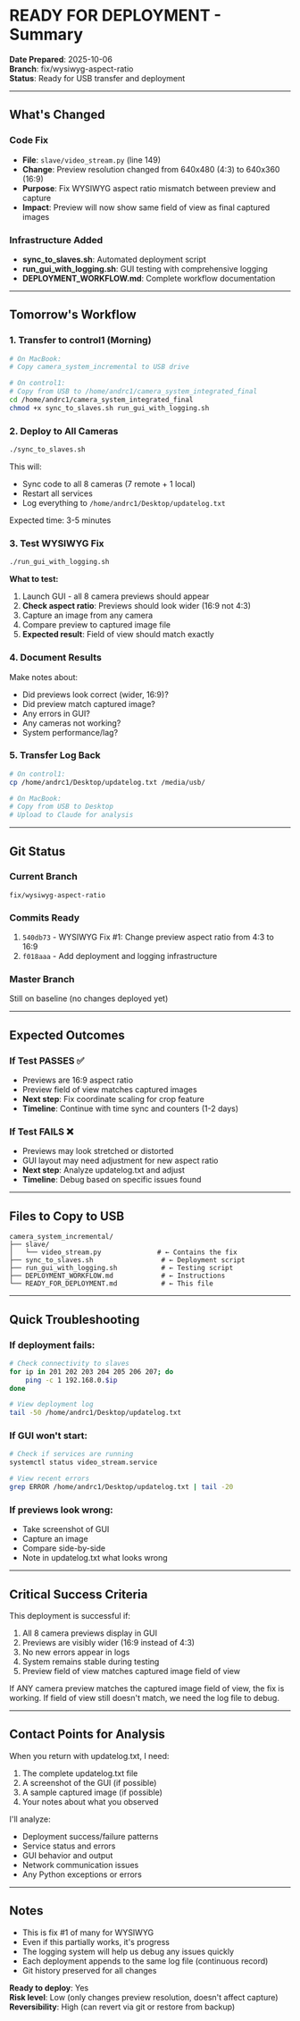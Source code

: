 # READY FOR DEPLOYMENT - Summary

**Date Prepared**: 2025-10-06  
**Branch**: fix/wysiwyg-aspect-ratio  
**Status**: Ready for USB transfer and deployment

---

## What's Changed

### Code Fix
- **File**: `slave/video_stream.py` (line 149)
- **Change**: Preview resolution changed from 640x480 (4:3) to 640x360 (16:9)
- **Purpose**: Fix WYSIWYG aspect ratio mismatch between preview and capture
- **Impact**: Preview will now show same field of view as final captured images

### Infrastructure Added
- **sync_to_slaves.sh**: Automated deployment script
- **run_gui_with_logging.sh**: GUI testing with comprehensive logging
- **DEPLOYMENT_WORKFLOW.md**: Complete workflow documentation

---

## Tomorrow's Workflow

### 1. Transfer to control1 (Morning)
```bash
# On MacBook:
# Copy camera_system_incremental to USB drive

# On control1:
# Copy from USB to /home/andrc1/camera_system_integrated_final
cd /home/andrc1/camera_system_integrated_final
chmod +x sync_to_slaves.sh run_gui_with_logging.sh
```

### 2. Deploy to All Cameras
```bash
./sync_to_slaves.sh
```
This will:
- Sync code to all 8 cameras (7 remote + 1 local)
- Restart all services
- Log everything to `/home/andrc1/Desktop/updatelog.txt`

Expected time: 3-5 minutes

### 3. Test WYSIWYG Fix
```bash
./run_gui_with_logging.sh
```

**What to test:**
1. Launch GUI - all 8 camera previews should appear
2. **Check aspect ratio**: Previews should look wider (16:9 not 4:3)
3. Capture an image from any camera
4. Compare preview to captured image file
5. **Expected result**: Field of view should match exactly

### 4. Document Results
Make notes about:
- Did previews look correct (wider, 16:9)?
- Did preview match captured image?
- Any errors in GUI?
- Any cameras not working?
- System performance/lag?

### 5. Transfer Log Back
```bash
# On control1:
cp /home/andrc1/Desktop/updatelog.txt /media/usb/

# On MacBook:
# Copy from USB to Desktop
# Upload to Claude for analysis
```

---

## Git Status

### Current Branch
```
fix/wysiwyg-aspect-ratio
```

### Commits Ready
1. `540db73` - WYSIWYG Fix #1: Change preview aspect ratio from 4:3 to 16:9
2. `f018aaa` - Add deployment and logging infrastructure

### Master Branch
Still on baseline (no changes deployed yet)

---

## Expected Outcomes

### If Test PASSES ✅
- Previews are 16:9 aspect ratio
- Preview field of view matches captured images
- **Next step**: Fix coordinate scaling for crop feature
- **Timeline**: Continue with time sync and counters (1-2 days)

### If Test FAILS ❌
- Previews may look stretched or distorted
- GUI layout may need adjustment for new aspect ratio
- **Next step**: Analyze updatelog.txt and adjust
- **Timeline**: Debug based on specific issues found

---

## Files to Copy to USB

```
camera_system_incremental/
├── slave/
│   └── video_stream.py              # ← Contains the fix
├── sync_to_slaves.sh                 # ← Deployment script
├── run_gui_with_logging.sh           # ← Testing script
├── DEPLOYMENT_WORKFLOW.md            # ← Instructions
└── READY_FOR_DEPLOYMENT.md           # ← This file
```

---

## Quick Troubleshooting

### If deployment fails:
```bash
# Check connectivity to slaves
for ip in 201 202 203 204 205 206 207; do
    ping -c 1 192.168.0.$ip
done

# View deployment log
tail -50 /home/andrc1/Desktop/updatelog.txt
```

### If GUI won't start:
```bash
# Check if services are running
systemctl status video_stream.service

# View recent errors
grep ERROR /home/andrc1/Desktop/updatelog.txt | tail -20
```

### If previews look wrong:
- Take screenshot of GUI
- Capture an image
- Compare side-by-side
- Note in updatelog.txt what looks wrong

---

## Critical Success Criteria

This deployment is successful if:
1. All 8 camera previews display in GUI
2. Previews are visibly wider (16:9 instead of 4:3)
3. No new errors appear in logs
4. System remains stable during testing
5. Preview field of view matches captured image field of view

If ANY camera preview matches the captured image field of view, the fix is working.
If field of view still doesn't match, we need the log file to debug.

---

## Contact Points for Analysis

When you return with updatelog.txt, I need:
1. The complete updatelog.txt file
2. A screenshot of the GUI (if possible)
3. A sample captured image (if possible)
4. Your notes about what you observed

I'll analyze:
- Deployment success/failure patterns
- Service status and errors
- GUI behavior and output
- Network communication issues
- Any Python exceptions or errors

---

## Notes

- This is fix #1 of many for WYSIWYG
- Even if this partially works, it's progress
- The logging system will help us debug any issues quickly
- Each deployment appends to the same log file (continuous record)
- Git history preserved for all changes

**Ready to deploy**: Yes  
**Risk level**: Low (only changes preview resolution, doesn't affect capture)  
**Reversibility**: High (can revert via git or restore from backup)
